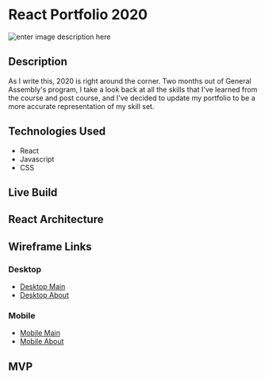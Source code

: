 # React Portfolio 2020
![enter image description here](https://render.bitstrips.com/v2/cpanel/ffe718ca-8461-4ccc-a192-ffc300e5c946-1e3603bf-7c07-4107-9233-88f3c635bf79-v1.png?transparent=1&palette=1)

## Description

As I write this, 2020 is right around the corner. Two months out of General Assembly's program, I take a look back at all the skills that I've learned from the course and post course, and I've decided to update my portfolio to be a more accurate representation of my skill set. 

## Technologies Used

 - React
 - Javascript
 - CSS

## Live Build

## React Architecture

## Wireframe Links

### Desktop

 - [Desktop Main](https://res.cloudinary.com/mrtommyliang/image/upload/v1576605936/Portfolio%20Pictures/Desktop%20Main.jpg)
 - [Desktop About](https://res.cloudinary.com/mrtommyliang/image/upload/v1576605936/Portfolio%20Pictures/Desktop%20About.jpg)

### Mobile

 - [Mobile Main](https://res.cloudinary.com/mrtommyliang/image/upload/v1576605936/Portfolio%20Pictures/Mobile%20Main.jpg)
 - [Mobile About](https://res.cloudinary.com/mrtommyliang/image/upload/v1576605936/Portfolio%20Pictures/Mobile%20About.jpg)

## MVP 